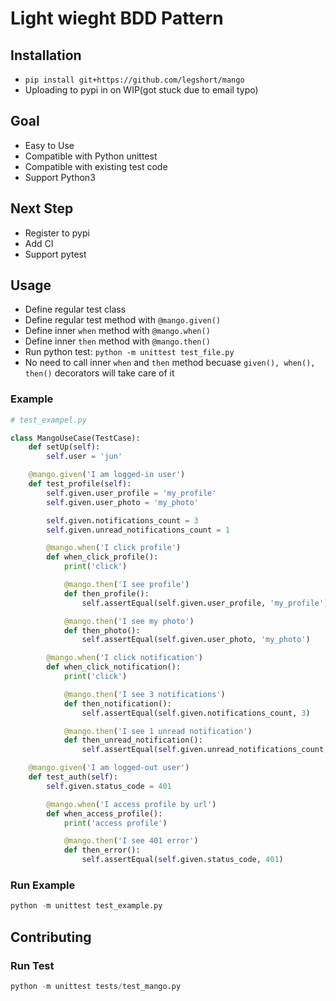 # Light wieght BDD Pattern

## Installation
* `pip install git+https://github.com/legshort/mango`
* Uploading to pypi in on WIP(got stuck due to email typo)

## Goal
* Easy to Use
* Compatible with Python unittest
* Compatible with existing test code
* Support Python3

## Next Step
* Register to pypi
* Add CI
* Support pytest

## Usage
* Define regular test class
* Define regular test method with `@mango.given()`
* Define inner `when` method with `@mango.when()`
* Define inner `then` method with `@mango.then()`
* Run python test: `python -m unittest test_file.py`
* No need to call inner `when` and `then` method becuase `given(), when(), then()` decorators will take care of it

### Example
```python
# test_exampel.py

class MangoUseCase(TestCase):
    def setUp(self):
        self.user = 'jun'

    @mango.given('I am logged-in user')
    def test_profile(self):
        self.given.user_profile = 'my_profile'
        self.given.user_photo = 'my_photo'

        self.given.notifications_count = 3
        self.given.unread_notifications_count = 1

        @mango.when('I click profile')
        def when_click_profile():
            print('click')

            @mango.then('I see profile')
            def then_profile():
                self.assertEqual(self.given.user_profile, 'my_profile')

            @mango.then('I see my photo')
            def then_photo():
                self.assertEqual(self.given.user_photo, 'my_photo')

        @mango.when('I click notification')
        def when_click_notification():
            print('click')

            @mango.then('I see 3 notifications')
            def then_notification():
                self.assertEqual(self.given.notifications_count, 3)

            @mango.then('I see 1 unread notification')
            def then_unread_notification():
                self.assertEqual(self.given.unread_notifications_count, 1)

    @mango.given('I am logged-out user')
    def test_auth(self):
        self.given.status_code = 401

        @mango.when('I access profile by url')
        def when_access_profile():
            print('access profile')

            @mango.then('I see 401 error')
            def then_error():
                self.assertEqual(self.given.status_code, 401)

```

### Run Example
```python
python -m unittest test_example.py
```

## Contributing

### Run Test
```python
python -m unittest tests/test_mango.py
```
